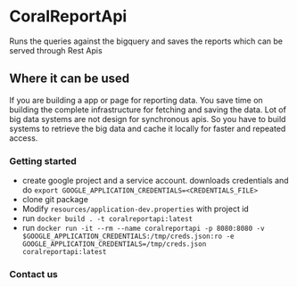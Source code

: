 # CoralReportApi
Runs the queries against the bigquery and saves the reports which can be served through Rest Apis

## Where it can be used

If you are building a app or page for reporting data. You save time on building the complete infrastructure for fetching and saving the data.
Lot of big data systems are not design for synchronous apis. So you have to build systems to retrieve the big data and cache it locally for faster and repeated access.

### Getting started
- create google project and a service account. downloads credentials and do `export GOOGLE_APPLICATION_CREDENTIALS=<CREDENTIALS_FILE>`
- clone git package
- Modify `resources/application-dev.properties` with project id
- run `docker build . -t coralreportapi:latest` 
- run `docker run -it --rm --name coralreportapi -p 8080:8080 -v $GOOGLE_APPLICATION_CREDENTIALS:/tmp/creds.json:ro -e GOOGLE_APPLICATION_CREDENTIALS=/tmp/creds.json coralreportapi:latest`

### Contact us
